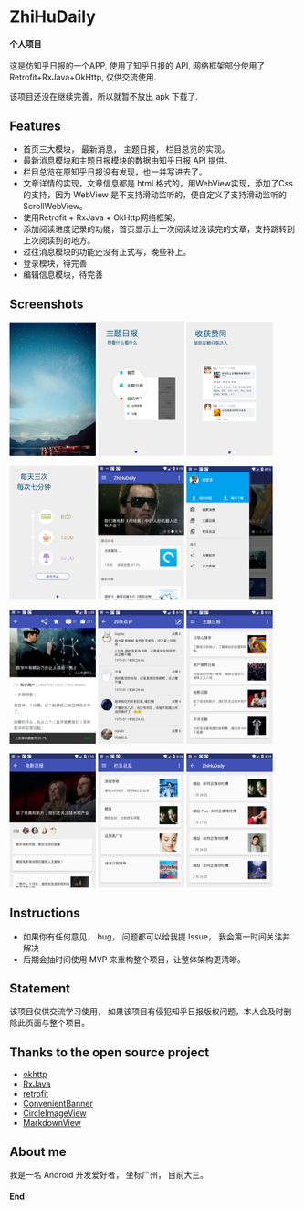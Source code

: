 # ZhiHuDaily
#### 个人项目 

这是仿知乎日报的一个APP, 使用了知乎日报的 API, 网络框架部分使用了 Retrofit+RxJava+OkHttp, 仅供交流使用.

该项目还没在继续完善，所以就暂不放出 apk 下载了.



## Features

- 首页三大模块， 最新消息， 主题日报， 栏目总览的实现。
- 最新消息模块和主题日报模块的数据由知乎日报 API 提供。
- 栏目总览在原知乎日报没有发现，也一并写进去了。
- 文章详情的实现，文章信息都是 html 格式的，用WebView实现，添加了Css的支持，因为 WebView 是不支持滑动监听的，便自定义了支持滑动监听的 ScrollWebView。
- 使用Retrofit + RxJava + OkHttp网络框架。
- 添加阅读进度记录的功能，首页显示上一次阅读过没读完的文章，支持跳转到上次阅读到的地方。
- 过往消息模块的功能还没有正式写，晚些补上。
- 登录模块，待完善
- 编辑信息模块，待完善



## Screenshots

<a href="art/08.png"><img src="art/08.png" width="30%"/></a> <a href="art/09.png"><img src="art/09.png" width="30%"/></a> <a href="art/10.png"><img src="art/10.png" width="30%"/></a> 

<a href="art/11.png"><img src="art/11.png" width="30%"/></a> <a href="art/00.png"><img src="art/00.png" width="30%"/></a> <a href="art/01.png"><img src="art/01.png" width="30%"/></a> 

<a href="art/02.png"><img src="art/02.png" width="30%"/></a> <a href="art/03.png"><img src="art/03.png" width="30%"/></a> <a href="art/04.png"><img src="art/04.png" width="30%"/></a> 

<a href="art/05.png"><img src="art/05.png" width="30%"/></a> <a href="art/06.png"><img src="art/06.png" width="30%"/></a> <a href="art/07.png"><img src="art/07.png" width="30%"/></a>



## Instructions

- 如果你有任何意见， bug， 问题都可以给我提 Issue， 我会第一时间关注并解决
- 后期会抽时间使用 MVP 来重构整个项目，让整体架构更清晰。





## Statement

该项目仅供交流学习使用， 如果该项目有侵犯知乎日报版权问题，本人会及时删除此页面与整个项目。



## Thanks to the open source project

- [okhttp](https://github.com/square/okhttp)
- [RxJava](https://github.com/ReactiveX/RxJava)
- [retrofit](https://github.com/square/retrofit)
- [ConvenientBanner](https://github.com/saiwu-bigkoo/Android-ConvenientBanner)
- [CircleImageView](https://github.com/hdodenhof/CircleImageView)
- [MarkdownView](https://github.com/falnatsheh/MarkdownView)





## About me

我是一名 Android 开发爱好者， 坐标广州， 目前大三。



#### End